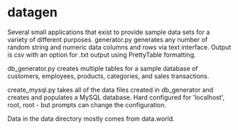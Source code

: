 # datagen
Several small applications that exist to provide sample data sets for a variety of different purposes.
generator.py generates any number of random string and numeric data columns and rows via text interface.  Output is csv with an option for .txt output using PrettyTable formatting.

db_generator.py creates multiple tables for a sample database of customers, employees, products, categories, and sales transactions.

create_mysql.py takes all of the data files created in db_generator and creates and populates a MySQL database.  Hard configured for 'localhost', root, root - but prompts can change the configuration.

Data in the data directory mostly comes from data.world.
